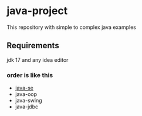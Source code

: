 # java-project
This repository with simple to complex java examples


## Requirements
jdk 17 and any idea editor

### order is like this
* [java-se](https://github.com/ibrhalil/java-project/tree/master/java-se)
* java-oop
* java-swing
* java-jdbc
